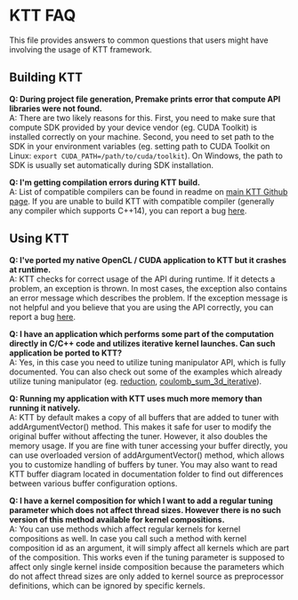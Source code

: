 KTT FAQ
=======

This file provides answers to common questions that users might have involving the usage of KTT framework.

Building KTT
------------

**Q: During project file generation, Premake prints error that compute API libraries were not found.**<br/>
A: There are two likely reasons for this. First, you need to make sure that compute SDK provided by
your device vendor (eg. CUDA Toolkit) is installed correctly on your machine. Second, you need to set
path to the SDK in your environment variables (eg. setting path to CUDA Toolkit on Linux:
`export CUDA_PATH=/path/to/cuda/toolkit`). On Windows, the path to SDK is usually set automatically
during SDK installation.

**Q: I'm getting compilation errors during KTT build.**<br/>
A: List of compatible compilers can be found in readme on [main KTT Github page](https://github.com/Fillo7/KTT).
If you are unable to build KTT with compatible compiler (generally any compiler which supports C++14),
you can report a bug [here](https://github.com/Fillo7/KTT/issues).

Using KTT
---------

**Q: I've ported my native OpenCL / CUDA application to KTT but it crashes at runtime.**<br/>
A: KTT checks for correct usage of the API during runtime. If it detects a problem, an exception
is thrown. In most cases, the exception also contains an error message which describes the problem.
If the exception message is not helpful and you believe that you are using the API correctly, you
can report a bug [here](https://github.com/Fillo7/KTT/issues).

**Q: I have an application which performs some part of the computation directly in C/C++ code and
utilizes iterative kernel launches. Can such application be ported to KTT?**<br/>
A: Yes, in this case you need to utilize tuning manipulator API, which is fully documented. You can
also check out some of the examples which already utilize tuning manipulator (eg.
[reduction](https://github.com/Fillo7/KTT/tree/master/examples/reduction),
[coulomb_sum_3d_iterative](https://github.com/Fillo7/KTT/tree/master/examples/coulomb_sum_3d_iterative)).

**Q: Running my application with KTT uses much more memory than running it natively.**<br/>
A: KTT by default makes a copy of all buffers that are added to tuner with addArgumentVector() method.
This makes it safe for user to modify the original buffer without affecting the tuner. However, it
also doubles the memory usage. If you are fine with tuner accessing your buffer directly, you can use
overloaded version of addArgumentVector() method, which allows you to customize handling of buffers
by tuner. You may also want to read KTT buffer diagram located in documentation folder to find out
differences between various buffer configuration options.

**Q: I have a kernel composition for which I want to add a regular tuning parameter which does not
affect thread sizes. However there is no such version of this method available for kernel compositions.**<br/>
A: You can use methods which affect regular kernels for kernel compositions as well. In case you call
such a method with kernel composition id as an argument, it will simply affect all kernels which are
part of the composition. This works even if the tuning parameter is supposed to affect only single
kernel inside composition because the parameters which do not affect thread sizes are only added to
kernel source as preprocessor definitions, which can be ignored by specific kernels.
